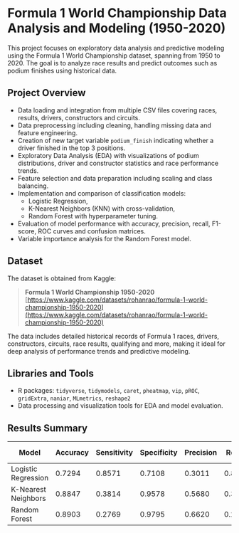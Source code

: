 # Formula 1 World Championship Data Analysis and Modeling (1950-2020)

This project focuses on exploratory data analysis and predictive modeling using the Formula 1 World Championship dataset, spanning from 1950 to 2020. The goal is to analyze race results and predict outcomes such as podium finishes using historical data.

## Project Overview

- Data loading and integration from multiple CSV files covering races, results, drivers, constructors and circuits.
- Data preprocessing including cleaning, handling missing data and feature engineering.
- Creation of new target variable `podium_finish` indicating whether a driver finished in the top 3 positions.
- Exploratory Data Analysis (EDA) with visualizations of podium distributions, driver and constructor statistics and race performance trends.
- Feature selection and data preparation including scaling and class balancing.
- Implementation and comparison of classification models:
  - Logistic Regression,
  - K-Nearest Neighbors (KNN) with cross-validation,
  - Random Forest with hyperparameter tuning.
- Evaluation of model performance with accuracy, precision, recall, F1-score, ROC curves and confusion matrices.
- Variable importance analysis for the Random Forest model.

## Dataset

The dataset is obtained from Kaggle:  
> **Formula 1 World Championship 1950-2020**  
> [https://www.kaggle.com/datasets/rohanrao/formula-1-world-championship-1950-2020](https://www.kaggle.com/datasets/rohanrao/formula-1-world-championship-1950-2020)

The data includes detailed historical records of Formula 1 races, drivers, constructors, circuits, race results, qualifying and more, making it ideal for deep analysis of performance trends and predictive modeling.

## Libraries and Tools

- R packages: `tidyverse`, `tidymodels`, `caret`, `pheatmap`, `vip`, `pROC`, `gridExtra`, `naniar`, `MLmetrics`, `reshape2`  
- Data processing and visualization tools for EDA and model evaluation.

## Results Summary

| Model               | Accuracy | Sensitivity | Specificity | Precision | Recall  | F1 Score | Balanced Accuracy |
|---------------------|----------|-------------|-------------|-----------|---------|----------|-------------------|
| Logistic Regression  | 0.7294   | 0.8571      | 0.7108      | 0.3011    | 0.8571  | 0.4456   | 0.7840            |
| K-Nearest Neighbors  | 0.8847   | 0.3814      | 0.9578      | 0.5680    | 0.3814  | 0.4564   | 0.6696            |
| Random Forest       | 0.8903   | 0.2769      | 0.9795      | 0.6620    | 0.2769  | 0.3904   | 0.6282            |
